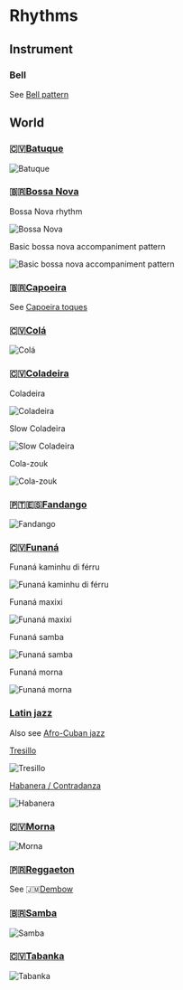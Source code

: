 # Rhythms

## Instrument

### Bell

See [Bell pattern](https://en.wikipedia.org/wiki/Bell_pattern)

## World

### 🇨🇻[Batuque](<https://en.wikipedia.org/wiki/Batuque_(music_and_dance)>)

![Batuque](https://upload.wikimedia.org/wikipedia/commons/thumb/1/1c/Batuku_rhythm.png/700px-Batuku_rhythm.png)

### 🇧🇷[Bossa Nova](https://en.wikipedia.org/wiki/Bossa_nova)

Bossa Nova rhythm

![Bossa Nova](https://upload.wikimedia.org/wikipedia/commons/6/6c/Bossa_nova_dance_pattern.png)

Basic bossa nova accompaniment pattern

![Basic bossa nova accompaniment pattern](https://upload.wikimedia.org/wikipedia/commons/thumb/1/19/Bossa-nova-rhythm1.svg/2880px-Bossa-nova-rhythm1.svg.png)

### 🇧🇷[Capoeira](https://en.wikipedia.org/wiki/Capoeira_music)

See [Capoeira toques](https://en.wikipedia.org/wiki/Capoeira_toques)

### 🇨🇻[Colá](https://en.wikipedia.org/wiki/Col%C3%A1)

![Colá](https://upload.wikimedia.org/wikipedia/commons/8/8c/Kol%C3%A1_rhythm.png)

### 🇨🇻[Coladeira](https://en.wikipedia.org/wiki/Coladeira)

Coladeira

![Coladeira](https://upload.wikimedia.org/wikipedia/commons/0/0d/Koladera_rhythm.png)

Slow Coladeira

![Slow Coladeira](https://upload.wikimedia.org/wikipedia/commons/3/33/Tuada_rhythm.png)

Cola-zouk

![Cola-zouk](https://upload.wikimedia.org/wikipedia/commons/c/c8/Zouk_rhythm.png)

### 🇵🇹🇪🇸[Fandango](https://en.wikipedia.org/wiki/Fandango)

![Fandango](https://upload.wikimedia.org/wikipedia/commons/e/e2/Fandango_dance_pattern.png)

### 🇨🇻[Funaná](https://en.wikipedia.org/wiki/Funan%C3%A1)

Funaná kaminhu di férru

![Funaná kaminhu di férru](https://upload.wikimedia.org/wikipedia/commons/2/2b/Funan%C3%A1_rhythm.png)

Funaná maxixi

![Funaná maxixi](https://upload.wikimedia.org/wikipedia/commons/2/2b/Funan%C3%A1_rhythm.png)

Funaná samba

![Funaná samba](https://upload.wikimedia.org/wikipedia/commons/3/33/Tuada_rhythm.png)

Funaná morna

![Funaná morna](https://upload.wikimedia.org/wikipedia/commons/b/b9/Funan%C3%A1_lentu_rhythm.png)

### [Latin jazz](https://en.wikipedia.org/wiki/Latin_jazz)

Also see [Afro-Cuban jazz](https://en.wikipedia.org/wiki/Afro-Cuban_jazz)

[Tresillo](<https://en.wikipedia.org/wiki/Tresillo_(rhythm)>)

![Tresillo](https://upload.wikimedia.org/wikipedia/commons/2/26/Tresillo_divisive.png)

[Habanera / Contradanza](https://en.wikipedia.org/wiki/Contradanza)

![Habanera](https://upload.wikimedia.org/score/2/x/2xsi4if6eucs19659w07lm6vdb7yk06/2xsi4if6.png)

### 🇨🇻[Morna](<https://en.wikipedia.org/wiki/Morna_(music)>)

![Morna](https://upload.wikimedia.org/wikipedia/commons/9/97/Morna_rhythm.png)

### 🇵🇷[Reggaeton](https://en.wikipedia.org/wiki/Reggaeton)

See 🇯🇲[Dembow](https://en.wikipedia.org/wiki/Dembow)

### 🇧🇷[Samba](https://en.wikipedia.org/wiki/Samba)

![Samba](https://upload.wikimedia.org/wikipedia/commons/a/a3/Samba_dance_pattern.png)

### 🇨🇻[Tabanka](https://en.wikipedia.org/wiki/Tabanka)

![Tabanka](https://upload.wikimedia.org/wikipedia/commons/7/7e/Tabanka_rhythm.png)
